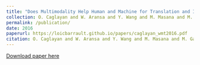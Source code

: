 ```yaml
---
title: "Does Multimodality Help Human and Machine for Translation and Image Captioning?"
collection: O. Caglayan and W. Aransa and Y. Wang and M. Masana and M. García-Martínez and F. Bougares and L. Barrault and J. van de Weijer
permalink: /publication/
date: 2016
paperurl: https://loicbarrault.github.io/papers/caglayan_wmt2016.pdf
citation: O. Caglayan and W. Aransa and Y. Wang and M. Masana and M. García-Martínez and F. Bougares and L. Barrault and J. van de Weijer "Does Multimodality Help Human and Machine for Translation and Image Captioning?" <i>, First Conference on Machine Translation 
---
```

[Download paper here](https://loicbarrault.github.io/papers/caglayan_wmt2016.pdf)
